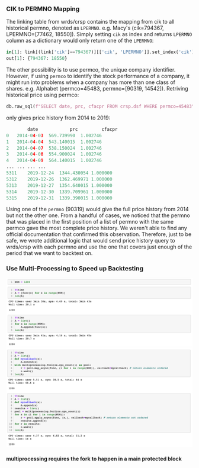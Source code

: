 ### CIK to PERMNO Mapping
The linking table from wrds/crsp contains the mapping from cik to all historical permno, denoted as `LPERMNO`. e.g. Macy's (cik=794367, LPERMNO=[77462, 18550]). Simply setting `cik` as index and returns `LPERMNO` column as a dictionary would only return one of the `LPERMNO`:
``` python
in[1]: link[(link['cik']==794367)][['cik', 'LPERMNO']].set_index('cik')['LPERMNO'].to_dict()
out[1]: {794367: 18550}
```
The other possibility is to use permco, the unique company identifier. However, if using `permco` to identify the stock performance of a company, it might run into problems when a company has more than one class of shares. e.g. Alphabet (permco=45483, permno=[90319, 14542]). Retriving historical price using permco:
``` python
db.raw_sql(f"SELECT date, prc, cfacpr FROM crsp.dsf WHERE permco=45483")
```
only gives price history from 2014 to 2019:
``` python
        date	        prc	        cfacpr
0	2014-04-03	569.739990	1.002746
1	2014-04-04	543.140015	1.002746
2	2014-04-07	538.150024	1.002746
3	2014-04-08	554.900024	1.002746
4	2014-04-09	564.140015	1.002746
...	...	...	...
5311	2019-12-24	1344.430054	1.000000
5312	2019-12-26	1362.469971	1.000000
5313	2019-12-27	1354.640015	1.000000
5314	2019-12-30	1339.709961	1.000000
5315	2019-12-31	1339.390015	1.000000
```
Using one of the `permno` (90319) would give the full price history from 2014 but not the other one. From a handful of cases, we noticed that the permno that was placed in the first position of a list of permno with the same permco gave the most complete price history. We weren't able to find any official documentation that confirmed this observation. Therefore, just to be safe, we wrote additional logic that would send price history query to wrds/crsp with each permno and use the one that covers just enough of the period that we want to backtest on. 

### Use Multi-Processing to Speed up Backtesting

![pic1](../images/mp_1.png)
![pic2](../images/mp_2.png)

#### multiprocessing requires the fork to happen in a __main__ protected block


